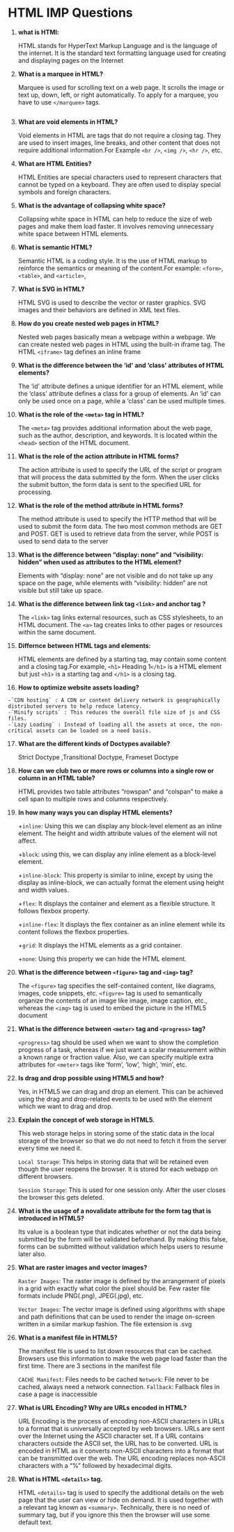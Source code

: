 # HTML IMP Questions


1. **what is HTMl:**

    HTML stands for HyperText Markup Language and is the language of the internet. It is the standard text formatting language used for creating and displaying pages on the Internet

2. **What is a marquee in HTML?**

    Marquee is used for scrolling text on a web page. It scrolls the image or text up, down, left, or right automatically. To apply for a marquee, you have to use `</marquee>` tags.

    ```
    
    ```

3. **What are void elements in HTML?**

    Void elements in HTML are tags that do not require a closing tag. They are used to insert images, line breaks, and other content that does not require additional information.For Example `<br />`, `<img />`, `<hr />`, etc.

4. **What are HTML Entities?**

    HTML Entities are special characters used to represent characters that cannot be typed on a keyboard. They are often used to display special symbols and foreign characters.

5. **What is the advantage of collapsing white space?**

    Collapsing white space in HTML can help to reduce the size of web pages and make them load faster. It involves removing unnecessary white space between HTML elements.

6. **What is semantic HTML?**

    Semantic HTML is a coding style. It is the use of HTML markup to reinforce the semantics or meaning of the content.For example: `<form>`, `<table>`, and `<article>`,

7. **What is SVG in HTML?**

    HTML SVG is used to describe the vector or raster graphics. SVG images and their behaviors are defined in XML text files. 

8. **How do you create nested web pages in HTML?**

    Nested web pages basically mean a webpage within a webpage. We can create nested web pages in HTML using the built-in iframe tag. The HTML `<iframe>` tag defines an inline frame

9. **What is the difference between the ‘id' and ‘class' attributes of HTML elements?**

    The ‘id' attribute defines a unique identifier for an HTML element, while the ‘class' attribute defines a class for a group of elements. An ‘id' can only be used once on a page, while a ‘class' can be used multiple times.

10. **What is the role of the `<meta>` tag in HTML?**

    The `<meta>` tag provides additional information about the web page, such as the author, description, and keywords. It is located within the `<head>` section of the HTML document.

11. **What is the role of the action attribute in HTML forms?**

    The action attribute is used to specify the URL of the script or program that will process the data submitted by the form. When the user clicks the submit button, the form data is sent to the specified URL for processing.

12. **What is the role of the method attribute in HTML forms?**

    The method attribute is used to specify the HTTP method that will be used to submit the form data. The two most common methods are GET and POST. GET is used to retrieve data from the server, while POST is used to send data to the server

13. **What is the difference between “display: none” and “visibility: hidden” when used as attributes to the HTML element?**

    Elements with “display: none” are not visible and do not take up any space on the page, while elements with “visibility: hidden” are not visible but still take up space.

14. **What is the difference between link tag `<link>` and anchor tag <a>?**

    The `<link>` tag links external resources, such as CSS stylesheets, to an HTML document. The `<a>` tag creates links to other pages or resources within the same document.

15. **Differnce between HTML tags and elements:**

    HTML elements are defined by a starting tag, may contain some content and a closing tag.For example, `<h1>` Heading 1`</h1>` is a HTML element but just `<h1>` is a starting tag and `</h1>` is a closing tag.    

16.  **How to optimize website assets loading?**

    -`CDN hosting` : A CDN or content delivery network is geographically distributed servers to help reduce latency.
    -`Minify scripts` : This reduces the overall file size of js and CSS files.
    -`Lazy Loading` : Instead of loading all the assets at once, the non-critical assets can be loaded on a need basis.

17. **What are the different kinds of Doctypes available?**

    Strict Doctype ,Transitional Doctype, Frameset Doctype    

18. **How can we club two or more rows or columns into a single row or column in an HTML table?**

    HTML provides two table attributes “rowspan” and “colspan” to make a cell span to multiple rows and columns respectively.

19. **In how many ways you can display HTML elements?**

    +`inline`: Using this we can display any block-level element as an inline element. The height and width attribute values of the element will not affect.

    +`block`: using this, we can display any inline element as a block-level element. 

    +`inline-block`: This property is similar to inline, except by using the display as inline-block, we can actually format the element using height and width values.

    +`flex`: It displays the container and element as a flexible structure. It follows flexbox property.

    +`inline-flex`: It displays the flex container as an inline element while its content follows the flexbox properties.

    +`grid`: It displays the HTML elements as a grid container.

    +`none`: Using this property we can hide the HTML element.

20. **What is the difference between `<figure>` tag and `<img>` tag?**

    The `<figure>` tag specifies the self-contained content, like diagrams, images, code snippets, etc. `<figure>` tag is used to semantically organize the contents of an image like image, image caption, etc., whereas the `<img>` tag is used to embed the picture in the HTML5 document

21. **What is the difference between `<meter>` tag and `<progress>` tag?**

    `<progress>` tag should be used when we want to show the completion progress of a task, whereas if we just want a scalar measurement within a known range or fraction value. Also, we can specify multiple extra attributes for `<meter>` tags like ‘form’, ‘low’, ‘high’, ‘min’, etc.

22. **Is drag and drop possible using HTML5 and how?**

    Yes, in HTML5 we can drag and drop an element. This can be achieved using the drag and drop-related events to be used with the element which we want to drag and drop.

23. **Explain the concept of web storage in HTML5.**

    This web storage helps in storing some of the static data in the local storage of the browser so that we do not need to fetch it from the server every time we need it.

    `Local Storage`: This helps in storing data that will be retained even though the user reopens the browser. It is stored for each webapp on different browsers.

    `Session Storage`: This is used for one session only. After the user closes the browser this gets deleted.

24. **What is the usage of a novalidate attribute for the form tag that is introduced in HTML5?**

    Its value is a boolean type that indicates whether or not the data being submitted by the form will be validated beforehand. By making this false, forms can be submitted without validation which helps users to resume later also.

25. **What are raster images and vector images?**

    `Raster Images`: The raster image is defined by the arrangement of pixels in a grid with exactly what color the pixel should be. Few raster file formats include PNG(.png), JPEG(.jpg), etc.

    `Vector Images`: The vector image is defined using algorithms with shape and path definitions that can be used to render the image on-screen written in a similar markup fashion. The file extension is .svg

26. **What is a manifest file in HTML5?**

    The manifest file is used to list down resources that can be cached. Browsers use this information to make the web page load faster than the first time. There are 3 sections in the manifest file

    `CACHE Manifest`: Files needs to be cached
    `Network`: File never to be cached, always need a network connection.
    `Fallback`: Fallback files in case a page is inaccessible

27. **What is URL Encoding? Why are URLs encoded in HTML?**

    URL Encoding is the process of encoding non-ASCII characters in URLs to a format that is universally accepted by web browsers. URLs are sent over the Internet using the ASCII character set. If a URL contains characters outside the ASCII set, the URL has to be converted. 
    URL is encoded in HTML as it converts non-ASCII characters into a format that can be transmitted over the web. The URL encoding replaces non-ASCII characters with a “%” followed by hexadecimal digits.

28. **What is HTML `<details>` tag.**

    HTML `<details>` tag is used to specify the additional details on the web page that the user can view or hide on demand.
    It is used together with a relevant tag known as `<summary>`. Technically, there is no need of summary tag, but if you ignore this then the browser will use some default text.
    